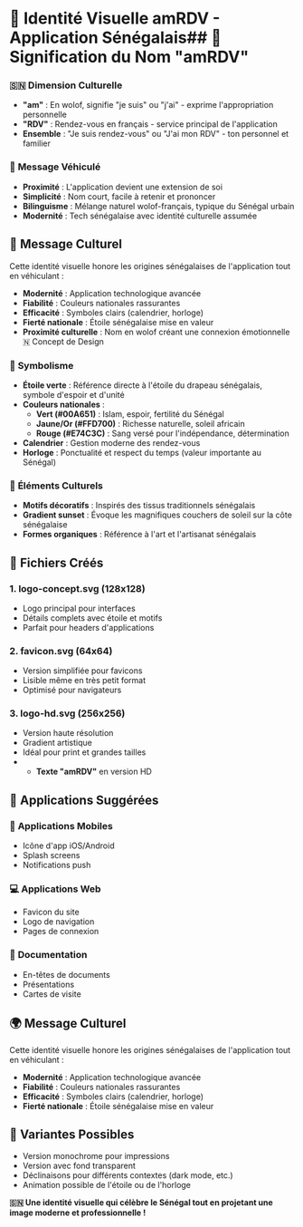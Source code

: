 # 🎨 Identité Visuelle amRDV - Application Sénégalais## 🎯 **Signification du Nom "amRDV"**

### 🇸🇳 **Dimension Culturelle**
- **"am"** : En wolof, signifie "je suis" ou "j'ai" - exprime l'appropriation personnelle
- **"RDV"** : Rendez-vous en français - service principal de l'application
- **Ensemble** : "Je suis rendez-vous" ou "J'ai mon RDV" - ton personnel et familier

### 💭 **Message Véhiculé**
- **Proximité** : L'application devient une extension de soi
- **Simplicité** : Nom court, facile à retenir et prononcer
- **Bilinguisme** : Mélange naturel wolof-français, typique du Sénégal urbain
- **Modernité** : Tech sénégalaise avec identité culturelle assumée

## 🎯 **Message Culturel**

Cette identité visuelle honore les origines sénégalaises de l'application tout en véhiculant :
- **Modernité** : Application technologique avancée
- **Fiabilité** : Couleurs nationales rassurantes
- **Efficacité** : Symboles clairs (calendrier, horloge)
- **Fierté nationale** : Étoile sénégalaise mise en valeur
- **Proximité culturelle** : Nom en wolof créant une connexion émotionnelle🇳 Concept de Design

### 🎯 **Symbolisme**
- **Étoile verte** : Référence directe à l'étoile du drapeau sénégalais, symbole d'espoir et d'unité
- **Couleurs nationales** : 
  - **Vert (#00A651)** : Islam, espoir, fertilité du Sénégal
  - **Jaune/Or (#FFD700)** : Richesse naturelle, soleil africain
  - **Rouge (#E74C3C)** : Sang versé pour l'indépendance, détermination
- **Calendrier** : Gestion moderne des rendez-vous
- **Horloge** : Ponctualité et respect du temps (valeur importante au Sénégal)

### 🎨 **Éléments Culturels**
- **Motifs décoratifs** : Inspirés des tissus traditionnels sénégalais
- **Gradient sunset** : Évoque les magnifiques couchers de soleil sur la côte sénégalaise
- **Formes organiques** : Référence à l'art et l'artisanat sénégalais

## 📁 **Fichiers Créés**

### 1. **logo-concept.svg** (128x128)
- Logo principal pour interfaces
- Détails complets avec étoile et motifs
- Parfait pour headers d'applications

### 2. **favicon.svg** (64x64)  
- Version simplifiée pour favicons
- Lisible même en très petit format
- Optimisé pour navigateurs

### 3. **logo-hd.svg** (256x256)
- Version haute résolution
- Gradient artistique
- Idéal pour print et grandes tailles
- - **Texte "amRDV"** en version HD

## 🎯 **Applications Suggérées**

### 📱 **Applications Mobiles**
- Icône d'app iOS/Android
- Splash screens
- Notifications push

### 💻 **Applications Web**
- Favicon du site
- Logo de navigation
- Pages de connexion

### 📄 **Documentation**
- En-têtes de documents
- Présentations
- Cartes de visite

## 🌍 **Message Culturel**

Cette identité visuelle honore les origines sénégalaises de l'application tout en véhiculant :
- **Modernité** : Application technologique avancée
- **Fiabilité** : Couleurs nationales rassurantes
- **Efficacité** : Symboles clairs (calendrier, horloge)
- **Fierté nationale** : Étoile sénégalaise mise en valeur

## 🎨 **Variantes Possibles**

- Version monochrome pour impressions
- Version avec fond transparent
- Déclinaisons pour différents contextes (dark mode, etc.)
- Animation possible de l'étoile ou de l'horloge

**🇸🇳 Une identité visuelle qui célèbre le Sénégal tout en projetant une image moderne et professionnelle !**